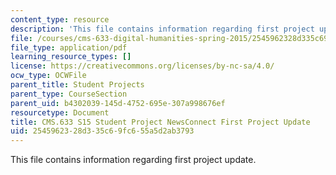 ```yaml
---
content_type: resource
description: 'This file contains information regarding first project update. '
file: /courses/cms-633-digital-humanities-spring-2015/2545962328d335c69fc655a5d2ab3793_MITCMS_633S15_FirstUpdate.pdf
file_type: application/pdf
learning_resource_types: []
license: https://creativecommons.org/licenses/by-nc-sa/4.0/
ocw_type: OCWFile
parent_title: Student Projects
parent_type: CourseSection
parent_uid: b4302039-145d-4752-695e-307a998676ef
resourcetype: Document
title: CMS.633 S15 Student Project NewsConnect First Project Update
uid: 25459623-28d3-35c6-9fc6-55a5d2ab3793
---
```

This file contains information regarding first project update. 